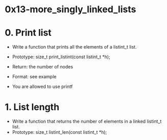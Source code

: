 # 0x13-more_singly_linked_lists


# 0. Print list
* Write a function that prints all the elements of a listint_t list.

* Prototype: size_t print_listint(const listint_t *h);
* Return: the number of nodes
* Format: see example
* You are allowed to use printf

# 1. List length
* Write a function that returns the number of elements in a linked listint_t list.
* Prototype: size_t listint_len(const listint_t *h);